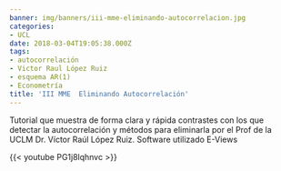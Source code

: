 ```yaml
---
banner: img/banners/iii-mme-eliminando-autocorrelacion.jpg
categories:
- UCL
date: 2018-03-04T19:05:38.000Z
tags:
- autocorrelación
- Victor Raul López Ruiz
- esquema AR(1)
- Econometría
title: 'III MME  Eliminando Autocorrelación'
---
```


Tutorial que muestra de forma clara y rápida contrastes con los que detectar la autocorrelación y métodos para eliminarla por el Prof de la UCLM Dr. Víctor Raúl López Ruiz. Software utilizado E-Views

{{< youtube PG1j8lqhnvc >}}
